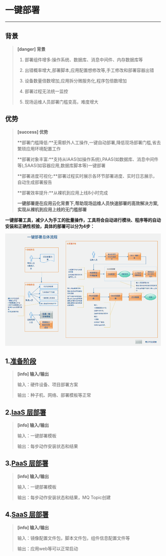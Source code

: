 # 一键部署
---

## 背景

> **\[danger\] 背景**
>
> 1. 部署组件增多:操作系统、数据库、消息中间件、内存数据库等
>
> 2. 出错概率增大,部署脚本,应用配置想修改等,手工修改和部署容器出错
>
> 3. 设备数量倍数增加,应用拆分微服务化,程序包倍数增加
>
> 4. 部署过程无法统一监控
>
> 5. 现场运维人员部署门槛变高，难度增大

## 优势

> **\[success\] 优势**
>
> **部署门槛降低:**无需额外人工操作,一键自动部署,降低现场部署门槛,省去繁琐应用环境配置工作
>
> **部署对象丰富:**支持从IAAS\(如操作系统\),PAAS\(如数据库、消息中间件等\),SAAS\(如容器应用,数据库脚本等\)一键部署
>
> **部署进度可视化:**部署过程实时展示各环节部署进度、实时日志展示，自动生成部署报告
>
> **部署效率提升:**从裸机到应用上线8小时完成
>
> **一键部署是在应用云化背景下,帮助现场运维人员快速部署的高效解决方案,实现从裸机到应用上线的无门槛部署**


**一键部署工具，减少人为手工的批量操作，工具将会自动进行模块、程序等的自动安装和正确性校验，具体的部署可以分为4步：**

![一键部署流程图](/yi-jian-bu-shu/yi-jian-bu-shu-liu-cheng-tu.png)

## 1.[准备阶段](/yi-jian-bu-shu/yi-jian-bu-shu-zhun-bei-jie-duan.md)

> **\[info\] 输入/输出**
>
> 输入：硬件设备、项目部署方案
>
> 输出：种子机、网络、部署模板等正常

## 2.[IaaS 层部署](/yi-jian-bu-shu/yi-jian-bu-shu-iaas.md)

> **\[info\] 输入/输出**
>
> 输入：一键部署模板
>
> 输出：每步动作安装状态和结果

## 3.[PaaS 层部署](/yi-jian-bu-shu/yi-jian-bu-shu-paas.md)

> **\[info\] 输入/输出**
>
> 输入：一键部署模板
>
> 输出：每步动作安装状态和结果，MQ Topic创建

## 4.[SaaS 层部署](/yi-jian-bu-shu/yi-jian-bu-shu-saas.md)

> **\[info\] 输入/输出**
>
> 输入：镜像配置文件包，脚本文件包，组件信息配置文件等
>
> 输出：应用web等可以正常启动



